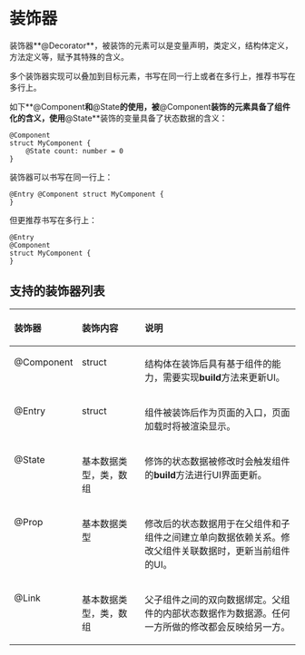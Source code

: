 # 装饰器<a name="ZH-CN_TOPIC_0000001110948902"></a>

装饰器**@Decorator**，被装饰的元素可以是变量声明，类定义，结构体定义，方法定义等，赋予其特殊的含义。

多个装饰器实现可以叠加到目标元素，书写在同一行上或者在多行上，推荐书写在多行上。

如下**@Component**和**@State**的使用，被**@Component**装饰的元素具备了组件化的含义，使用**@State**装饰的变量具备了状态数据的含义：

```
@Component
struct MyComponent {
    @State count: number = 0
}
```

装饰器可以书写在同一行上：

```
@Entry @Component struct MyComponent {
}
```

但更推荐书写在多行上：

```
@Entry
@Component
struct MyComponent {
}
```

## 支持的装饰器列表<a name="section5500155514324"></a>

<a name="table1571mcpsimp"></a>
<table><thead align="left"><tr id="row1577mcpsimp"><th class="cellrowborder" valign="top" width="13.16%" id="mcps1.1.4.1.1"><p id="p1579mcpsimp"><a name="p1579mcpsimp"></a><a name="p1579mcpsimp"></a>装饰器</p>
</th>
<th class="cellrowborder" valign="top" width="23.96%" id="mcps1.1.4.1.2"><p id="p1581mcpsimp"><a name="p1581mcpsimp"></a><a name="p1581mcpsimp"></a>装饰内容</p>
</th>
<th class="cellrowborder" valign="top" width="62.88%" id="mcps1.1.4.1.3"><p id="p1583mcpsimp"><a name="p1583mcpsimp"></a><a name="p1583mcpsimp"></a>说明</p>
</th>
</tr>
</thead>
<tbody><tr id="row1584mcpsimp"><td class="cellrowborder" valign="top" width="13.16%" headers="mcps1.1.4.1.1 "><p id="p1586mcpsimp"><a name="p1586mcpsimp"></a><a name="p1586mcpsimp"></a>@Component</p>
</td>
<td class="cellrowborder" valign="top" width="23.96%" headers="mcps1.1.4.1.2 "><p id="p1588mcpsimp"><a name="p1588mcpsimp"></a><a name="p1588mcpsimp"></a>struct</p>
</td>
<td class="cellrowborder" valign="top" width="62.88%" headers="mcps1.1.4.1.3 "><p id="p1590mcpsimp"><a name="p1590mcpsimp"></a><a name="p1590mcpsimp"></a>结构体在装饰后具有基于组件的能力，需要实现<strong id="b13779163015367"><a name="b13779163015367"></a><a name="b13779163015367"></a>build</strong>方法来更新UI。</p>
</td>
</tr>
<tr id="row1591mcpsimp"><td class="cellrowborder" valign="top" width="13.16%" headers="mcps1.1.4.1.1 "><p id="p1593mcpsimp"><a name="p1593mcpsimp"></a><a name="p1593mcpsimp"></a>@Entry</p>
</td>
<td class="cellrowborder" valign="top" width="23.96%" headers="mcps1.1.4.1.2 "><p id="p12728164243518"><a name="p12728164243518"></a><a name="p12728164243518"></a>struct</p>
</td>
<td class="cellrowborder" valign="top" width="62.88%" headers="mcps1.1.4.1.3 "><p id="p1597mcpsimp"><a name="p1597mcpsimp"></a><a name="p1597mcpsimp"></a>组件被装饰后作为页面的入口，页面加载时将被渲染显示。</p>
</td>
</tr>
<tr id="row1598mcpsimp"><td class="cellrowborder" valign="top" width="13.16%" headers="mcps1.1.4.1.1 "><p id="p1600mcpsimp"><a name="p1600mcpsimp"></a><a name="p1600mcpsimp"></a>@State</p>
</td>
<td class="cellrowborder" valign="top" width="23.96%" headers="mcps1.1.4.1.2 "><p id="p1602mcpsimp"><a name="p1602mcpsimp"></a><a name="p1602mcpsimp"></a>基本数据类型，类，数组</p>
</td>
<td class="cellrowborder" valign="top" width="62.88%" headers="mcps1.1.4.1.3 "><p id="p1604mcpsimp"><a name="p1604mcpsimp"></a><a name="p1604mcpsimp"></a>修饰的状态数据被修改时会触发组件的<strong id="b20907141011376"><a name="b20907141011376"></a><a name="b20907141011376"></a>build</strong>方法进行UI界面更新。</p>
</td>
</tr>
<tr id="row1605mcpsimp"><td class="cellrowborder" valign="top" width="13.16%" headers="mcps1.1.4.1.1 "><p id="p1607mcpsimp"><a name="p1607mcpsimp"></a><a name="p1607mcpsimp"></a>@Prop</p>
</td>
<td class="cellrowborder" valign="top" width="23.96%" headers="mcps1.1.4.1.2 "><p id="p1609mcpsimp"><a name="p1609mcpsimp"></a><a name="p1609mcpsimp"></a>基本数据类型</p>
</td>
<td class="cellrowborder" valign="top" width="62.88%" headers="mcps1.1.4.1.3 "><p id="p1611mcpsimp"><a name="p1611mcpsimp"></a><a name="p1611mcpsimp"></a>修改后的状态数据用于在父组件和子组件之间建立单向数据依赖关系。修改父组件关联数据时，更新当前组件的UI。</p>
</td>
</tr>
<tr id="row1612mcpsimp"><td class="cellrowborder" valign="top" width="13.16%" headers="mcps1.1.4.1.1 "><p id="p1614mcpsimp"><a name="p1614mcpsimp"></a><a name="p1614mcpsimp"></a>@Link</p>
</td>
<td class="cellrowborder" valign="top" width="23.96%" headers="mcps1.1.4.1.2 "><p id="p1616mcpsimp"><a name="p1616mcpsimp"></a><a name="p1616mcpsimp"></a>基本数据类型，类，数组</p>
</td>
<td class="cellrowborder" valign="top" width="62.88%" headers="mcps1.1.4.1.3 "><p id="p1618mcpsimp"><a name="p1618mcpsimp"></a><a name="p1618mcpsimp"></a>父子组件之间的双向数据绑定。父组件的内部状态数据作为数据源。任何一方所做的修改都会反映给另一方。</p>
</td>
</tr>
</tbody>
</table>

